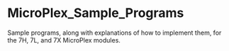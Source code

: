 # MicroPlex_Sample_Programs
Sample programs, along with explanations of how to implement them, for the 7H, 7L, and 7X MicroPlex modules.
